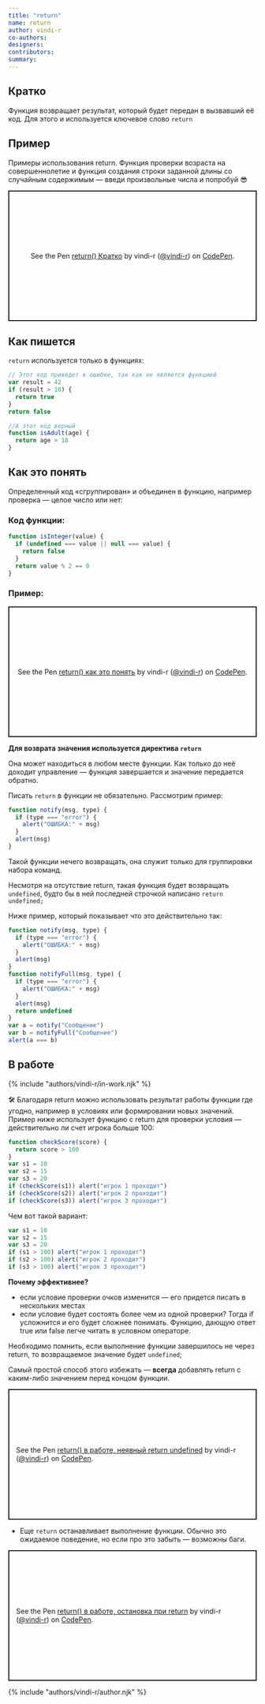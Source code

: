 ```yaml
---
title: "return"
name: return
author: vindi-r
co-authors:
designers:
contributors:
summary:
---
```


## Кратко

Функция возвращает результат, который будет передан в вызвавший её код. Для этого и используется ключевое слово `return`

## Пример

Примеры использования return. Функция проверки возраста на совершеннолетие и функция создания строки заданной длины со случайным содержимым — введи произвольные числа и попробуй 😎

<p class="codepen" data-height="265" data-theme-id="light" data-default-tab="js,result" data-user="vindi-r" data-slug-hash="eXLXBz" style="height: 265px; box-sizing: border-box; display: flex; align-items: center; justify-content: center; border: 2px solid; margin: 1em 0; padding: 1em;" data-pen-title="return() Кратко">
  <span>See the Pen <a href="https://codepen.io/vindi-r/pen/eXLXBz">
  return() Кратко</a> by vindi-r (<a href="https://codepen.io/vindi-r">@vindi-r</a>)
  on <a href="https://codepen.io">CodePen</a>.</span>
</p>

## Как пишется

`return` используется только в функциях:

```jsx
// Этот код приведет к ошибке, так как не является функцией
var result = 42
if (result > 10) {
  return true
}
return false
```

```jsx
//А этот код верный
function isAdult(age) {
  return age > 18
}
```

## Как это понять

Определенный код «сгруппирован» и объединен в функцию, например проверка — целое число или нет:

### Код функции:

```jsx
function isInteger(value) {
  if (undefined === value || null === value) {
    return false
  }
  return value % 2 == 0
}
```

### Пример:

<p class="codepen" data-height="265" data-theme-id="light" data-default-tab="js,result" data-user="vindi-r" data-slug-hash="jJdQqz" style="height: 265px; box-sizing: border-box; display: flex; align-items: center; justify-content: center; border: 2px solid; margin: 1em 0; padding: 1em;" data-pen-title="return() как это понять">
  <span>See the Pen <a href="https://codepen.io/vindi-r/pen/jJdQqz">
  return() как это понять</a> by vindi-r (<a href="https://codepen.io/vindi-r">@vindi-r</a>)
  on <a href="https://codepen.io">CodePen</a>.</span>
</p>

**Для возврата значения используется директива `return`**

Она может находиться в любом месте функции. Как только до неё доходит управление — функция завершается и значение передается обратно.

Писать `return` в функции не обязательно. Рассмотрим пример:

```jsx
function notify(msg, type) {
  if (type === "error") {
    alert("ОШИБКА:" + msg)
  }
  alert(msg)
}
```

Такой функции нечего возвращать, она служит только для группировки набора команд.

Несмотря на отсутствие return, такая функция будет возвращать `undefined`, будто бы в ней последней строчкой написано `return undefined;`

Ниже пример, который показывает что это действительно так:

```jsx
function notify(msg, type) {
  if (type === "error") {
    alert("ОШИБКА:" + msg)
  }
  alert(msg)
}
function notifyFull(msg, type) {
  if (type === "error") {
    alert("ОШИБКА:" + msg)
  }
  alert(msg)
  return undefined
}
var a = notify("Сообщение")
var b = notifyFull("Сообщение")
alert(a === b)
```

## В работе

{% include "authors/vindi-r/in-work.njk" %}

🛠 Благодаря return можно использовать результат работы функции где угодно, например в условиях или формировании новых значений. Пример ниже использует функцию с return для проверки условия — действительно ли счет игрока больше 100:

```jsx
function checkScore(score) {
  return score > 100
}
var s1 = 10
var s2 = 15
var s3 = 20
if (checkScore(s1)) alert("игрок 1 проходит")
if (checkScore(s2)) alert("игрок 2 проходит")
if (checkScore(s3)) alert("игрок 3 проходит")
```

Чем вот такой вариант:

```jsx
var s1 = 10
var s2 = 15
var s3 = 20
if (s1 > 100) alert("игрок 1 проходит")
if (s2 > 100) alert("игрок 2 проходит")
if (s3 > 100) alert("игрок 3 проходит")
```

**Почему эффективнее?**

- если условие проверки очков изменится — его придется писать в нескольких местах
- если условие будет состоять более чем из одной проверки? Тогда if усложнится и его будет сложнее понимать. Функцию, дающую ответ true или false легче читать в условном операторе.

Необходимо помнить, если выполнение функции завершилось не через return, то возвращаемое значение будет `undefined`;

Самый простой способ этого избежать — **всегда** добавлять return с каким-либо значением перед концом функции.

<p class="codepen" data-height="265" data-theme-id="light" data-default-tab="html,result" data-user="vindi-r" data-slug-hash="oVPReL" style="height: 265px; box-sizing: border-box; display: flex; align-items: center; justify-content: center; border: 2px solid; margin: 1em 0; padding: 1em;" data-pen-title="return() в работе, неявный return undefined">
  <span>See the Pen <a href="https://codepen.io/vindi-r/pen/oVPReL">
  return() в работе, неявный return undefined</a> by vindi-r (<a href="https://codepen.io/vindi-r">@vindi-r</a>)
  on <a href="https://codepen.io">CodePen</a>.</span>
</p>

- Еще `return` останавливает выполнение функции. Обычно это ожидаемое поведение, но если про это забыть — возможны баги.

<p class="codepen" data-height="265" data-theme-id="light" data-default-tab="js,result" data-user="vindi-r" data-slug-hash="aMagpW" style="height: 265px; box-sizing: border-box; display: flex; align-items: center; justify-content: center; border: 2px solid; margin: 1em 0; padding: 1em;" data-pen-title="return() в работе, остановка при return">
  <span>See the Pen <a href="https://codepen.io/vindi-r/pen/aMagpW">
  return() в работе, остановка при return</a> by vindi-r (<a href="https://codepen.io/vindi-r">@vindi-r</a>)
  on <a href="https://codepen.io">CodePen</a>.</span>
</p>
<script async src="https://static.codepen.io/assets/embed/ei.js"></script>

{% include "authors/vindi-r/author.njk" %}
